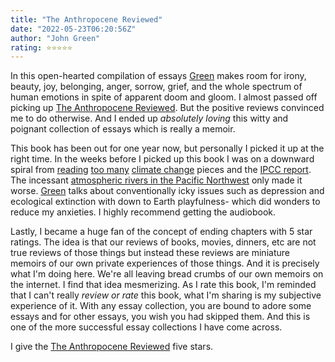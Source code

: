 ```yaml
---
title: "The Anthropocene Reviewed"
date: "2022-05-23T06:20:56Z"
author: "John Green"
rating: ⭐⭐⭐⭐⭐
---
```


<style>

</style>

In this open-hearted compilation of essays <a href="https://www.johngreenbooks.com/">Green</a> makes room for irony, beauty, joy, belonging, anger, sorrow, grief, and the whole spectrum of human emotions in spite of apparent doom and gloom. I almost passed off picking up <a href="https://www.johngreenbooks.com/the-anthropocene-reviewed-book">The Anthropocene Reviewed</a>. But the positive reviews convinced me to do otherwise. And I ended up <i>absolutely loving</i> this witty and poignant collection of essays which is really a memoir.

This book has been out for one year now, but personally I picked it up at the right time. In the weeks before I picked up this book I was on a downward spiral from <a href="https://www.vice.com/en/article/pa9vg8/climate-change-edgelords-are-the-new-climate-change-deniers">reading</a> <a href="https://www.vice.com/en/article/vbwpdb/the-climate-change-paper-so-depressing-its-sending-people-to-therapy">too many</a> <a href="https://www.vice.com/en/article/j5w374/climate-despair-is-making-people-give-up-on-life">climate change</a> pieces and the <a href="https://www.ipcc.ch/report/ar6/wg2/">IPCC report</a>. The incessant <a href="https://www.nytimes.com/2022/02/27/us/atmospheric-river-pacific-northwest.html">atmospheric rivers in the Pacific Northwest</a> only made it worse. <a href="https://www.johngreenbooks.com/">Green</a> talks about conventionally icky issues such as depression and ecological extinction with down to Earth playfulness- which did wonders to reduce my anxieties. I highly recommend getting the audiobook. 

Lastly, I became a huge fan of the concept of ending chapters with 5 star ratings. The idea is that our reviews of books, movies, dinners, etc are not true reviews of those things but instead these reviews are miniature memoirs of our own private experiences of those things. And it is precisely what I'm doing here. We're all leaving bread crumbs of our own memoirs on the internet. I find that idea mesmerizing. As I rate this book, I'm reminded that I can't really <i>review or rate</i> this book, what I'm sharing is my subjective experience of it. With any essay collection, you are bound to adore some essays and for other essays, you wish you had skipped them. And this is one of the more successful essay collections I have come across. 

I give the <a href="https://www.johngreenbooks.com/the-anthropocene-reviewed-book">The Anthropocene Reviewed</a> five stars.






